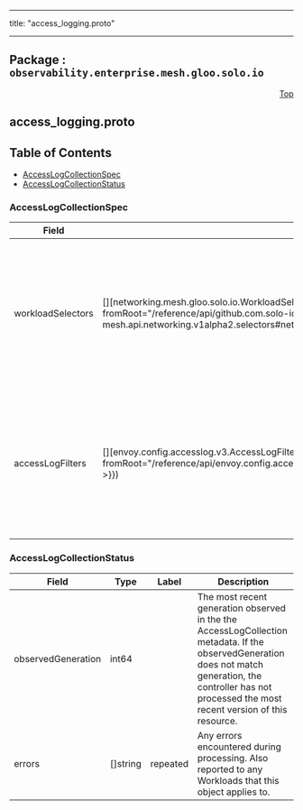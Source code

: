 
---

title: "access_logging.proto"

---

## Package : `observability.enterprise.mesh.gloo.solo.io`



<a name="top"></a>

<a name="API Reference for access_logging.proto"></a>
<p align="right"><a href="#top">Top</a></p>

## access_logging.proto


## Table of Contents
  - [AccessLogCollectionSpec](#observability.enterprise.mesh.gloo.solo.io.AccessLogCollectionSpec)
  - [AccessLogCollectionStatus](#observability.enterprise.mesh.gloo.solo.io.AccessLogCollectionStatus)







<a name="observability.enterprise.mesh.gloo.solo.io.AccessLogCollectionSpec"></a>

### AccessLogCollectionSpec



| Field | Type | Label | Description |
| ----- | ---- | ----- | ----------- |
| workloadSelectors | [][networking.mesh.gloo.solo.io.WorkloadSelector]({{< versioned_link_path fromRoot="/reference/api/github.com.solo-io.gloo-mesh.api.networking.v1alpha2.selectors#networking.mesh.gloo.solo.io.WorkloadSelector" >}}) | repeated | Select the workloads to be configured to emit access logs. Leave empty to apply to all workloads managed by Gloo Mesh. |
  | accessLogFilters | [][envoy.config.accesslog.v3.AccessLogFilter]({{< versioned_link_path fromRoot="/reference/api/envoy.config.accesslog.v3.accesslog#envoy.config.accesslog.v3.AccessLogFilter" >}}) | repeated | Configure the criteria for determining which access logs will be emitted. Leave empty to emit all access logs. |
  





<a name="observability.enterprise.mesh.gloo.solo.io.AccessLogCollectionStatus"></a>

### AccessLogCollectionStatus



| Field | Type | Label | Description |
| ----- | ---- | ----- | ----------- |
| observedGeneration | int64 |  | The most recent generation observed in the the AccessLogCollection metadata. If the observedGeneration does not match generation, the controller has not processed the most recent version of this resource. |
  | errors | []string | repeated | Any errors encountered during processing. Also reported to any Workloads that this object applies to. |
  




 <!-- end messages -->

 <!-- end enums -->

 <!-- end HasExtensions -->

 <!-- end services -->

